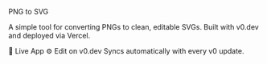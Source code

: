 PNG to SVG




A simple tool for converting PNGs to clean, editable SVGs. Built with v0.dev and deployed via Vercel.

🔗 Live App
⚙️ Edit on v0.dev
Syncs automatically with every v0 update.
